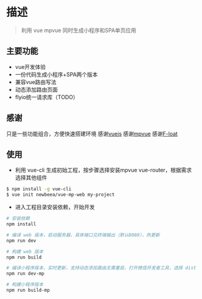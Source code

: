 # 描述

> 利用 vue mpvue 同时生成小程序和SPA单页应用


## 主要功能

- vue开发体验
- 一份代码生成小程序+SPA两个版本
- 兼容vue路由写法
- 动态添加路由页面
- flyio统一请求库（TODO）

## 感谢

只是一些功能组合，方便快速搭建环境
感谢[vuejs](https://vuejs.org/)
感谢[mpvue](http://mpvue.com/)
感谢[F-loat](https://github.com/F-loat)

## 使用


- 利用 vue-cli 生成初始工程，按步骤选择安装mpvue vue-router，根据需求选择其他组件

``` bash
$ npm install -g vue-cli
$ vue init newbeea/vue-mp-web my-project
```

- 进入工程目录安装依赖，开始开发

``` bash
# 安装依赖
npm install

# 编译 web 版本，启动服务器，具体端口见终端输出（默认8080），热更新
npm run dev

# 构建 web 版本
npm run build

# 编译小程序版本，实时更新，支持动态添加路由无需重启，打开微信开发者工具，选择 dist 目录，查看效果
npm run dev-mp

# 构建小程序版本
npm run build-mp

```